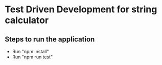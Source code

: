 # Test Driven Development for string calculator

## Steps to run the application

- Run "npm install"
- Run "npm run test"
